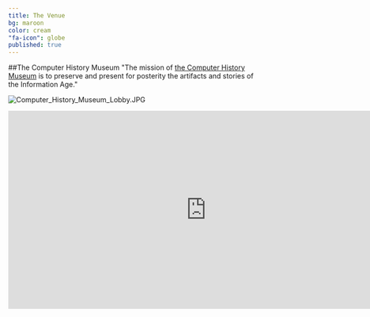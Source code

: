 ```yaml
---
title: The Venue
bg: maroon
color: cream
"fa-icon": globe
published: true
---
```




##The Computer History Museum
"The mission of [the Computer History Museum](http://www.computerhistory.org/) is to preserve and present for posterity the artifacts and stories of the Information Age."

![Computer_History_Museum_Lobby.JPG]({{site.baseurl}}/_posts/Computer_History_Museum_Lobby.JPG)

<div class="icontain">
<iframe src="https://www.google.com/maps/embed?pb=!1m18!1m12!1m3!1d2987.653062430818!2d-122.07744276204133!3d37.41425538505117!2m3!1f0!2f0!3f0!3m2!1i1024!2i768!4f13.1!3m3!1m2!1s0x808fb7569249b39b%3A0xea8071641d7ef4f2!2sComputer+History+Museum!5e0!3m2!1sen!2sus!4v1440897383880" width="800" height="400" frameborder="0" style="border:0" allowfullscreen></iframe>
</div>
